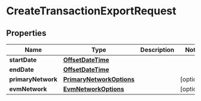# CreateTransactionExportRequest

## Properties
Name | Type | Description | Notes
------------ | ------------- | ------------- | -------------
**startDate** | [**OffsetDateTime**](OffsetDateTime.md) |  | 
**endDate** | [**OffsetDateTime**](OffsetDateTime.md) |  | 
**primaryNetwork** | [**PrimaryNetworkOptions**](PrimaryNetworkOptions.md) |  |  [optional]
**evmNetwork** | [**EvmNetworkOptions**](EvmNetworkOptions.md) |  |  [optional]
